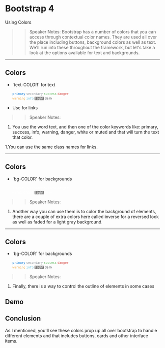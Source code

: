 <!-- .slide: data-state="title" -->
# Bootstrap 4
Using Colors


> > Speaker Notes:
Bootstrap has a number of colors that you can access through contextual color names. They are used all over the place including buttons, background colors as well as text. We'll run into these throughout the framework, but let's take a look at the options available for text and backgrounds.

---

<!-- .slide: data-state="hasicon" -->

## <i class="fa fa-square-o"></i> Colors

<ul>
	<li class="fragment"><p contenteditable>`text-COLOR` for text</p>
		<small style="line-height: 120%; vertical-align: text-bottom;">
    <code style="color:#0275d8">primary</code>
    <code style="color:#868e96">secondary</code>
    <code style="color:#5cb85c">success</code>
    <code style="color:#D9534E">danger</code><br>
    <code style="color:#f0ad4e">warning</code>
    <code style="color:#5bc0de">info</code>
    <code style="color:#f8f9fa; background-color:gray;">light</code>
    <code style="color:#343a40">dark</code>
    </small>
	</li>
	<li class="fragment"><p>Use for links</p></li>
</ul>

> > Speaker Notes:
1. You use the word text, and then one of the color keywords like: primary, success, info, warning, danger, white or muted and that will turn the text that color.

1.You can use the same class names for links.

---

<!-- .slide: data-state="hasicon" -->

## <i class="fa fa-square-o"></i> Colors

<ul>
	<li class="fragment"><p contenteditable>`bg-COLOR` for backgrounds</p>
		<small style="line-height: 120%; vertical-align: text-bottom;">
    <code style="backbround-color:#0275d8; color: white;">primary</code>
    <code style="backbround-color:#868e96; color: white;">secondary</code>
    <code style="backbround-color:#5cb85c; color: white;">success</code>
    <code style="backbround-color:#D9534E; color: white;">danger</code><br>
    <code style="backbround-color:#f0ad4e; color: white;">warning</code>
    <code style="backbround-color:#5bc0de; color: white;">info</code>
    <code style="backbround-color:#f8f9fa; color: white;; background-color:gray;">light</code>
    <code style="backbround-color:#343a40; color: white;">dark</code>
    </small>
	</li>

</ul>


> > Speaker Notes:
1. Another way you can use them is to color the background of elements, there are a couple of extra colors here called inverse for a reversed look as well as faded for a light gray background.

---

<!-- .slide: data-state="hasicon" -->

## <i class="fa fa-square-o"></i> Colors

<ul>
	<li class="fragment"><p contenteditable>`bg-COLOR` for backgrounds</p>
		<small style="line-height: 120%; vertical-align: text-bottom;">
    <code style="color:#0275d8">primary</code>
    <code style="color:#868e96">secondary</code>
    <code style="color:#5cb85c">success</code>
    <code style="color:#D9534E">danger</code><br>
    <code style="color:#f0ad4e">warning</code>
    <code style="color:#5bc0de">info</code>
    <code style="color:#f8f9fa; background-color:gray;">light</code>
    <code style="color:#343a40">dark</code>
    </small>
	</li>

</ul>


> > Speaker Notes:
1. Finally, there is a way to control the outline of elements in some cases


## Demo

## Conclusion
As I mentioned, you'll see these colors prop up all over bootstrap to handle different elements and that includes buttons, cards and other interface items.
